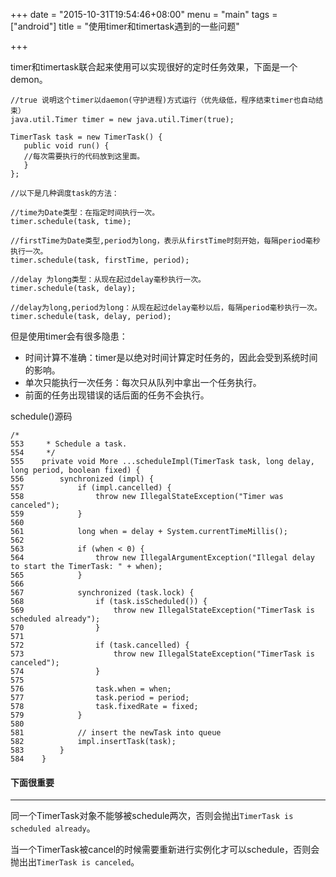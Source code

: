 +++
date = "2015-10-31T19:54:46+08:00"
menu = "main"
tags = ["android"]
title = "使用timer和timertask遇到的一些问题"

+++

timer和timertask联合起来使用可以实现很好的定时任务效果，下面是一个demon。

	//true 说明这个timer以daemon(守护进程)方式运行（优先级低，程序结束timer也自动结束） 
	java.util.Timer timer = new java.util.Timer(true);

	TimerTask task = new TimerTask() {
	   public void run() {
	   //每次需要执行的代码放到这里面。   
	   }   
	};
	
	//以下是几种调度task的方法：
	
	//time为Date类型：在指定时间执行一次。
	timer.schedule(task, time);
	
	//firstTime为Date类型,period为long，表示从firstTime时刻开始，每隔period毫秒执行一次。
	timer.schedule(task, firstTime, period);   
	
	//delay 为long类型：从现在起过delay毫秒执行一次。
	timer.schedule(task, delay);
	
	//delay为long,period为long：从现在起过delay毫秒以后，每隔period毫秒执行一次。
	timer.schedule(task, delay, period);

但是使用timer会有很多隐患：

* 时间计算不准确：timer是以绝对时间计算定时任务的，因此会受到系统时间的影响。
* 单次只能执行一次任务：每次只从队列中拿出一个任务执行。
* 前面的任务出现错误的话后面的任务不会执行。

schedule()源码

	/*
	553     * Schedule a task.
	554     */
	555    private void More ...scheduleImpl(TimerTask task, long delay, long period, boolean fixed) {
	556        synchronized (impl) {
	557            if (impl.cancelled) {
	558                throw new IllegalStateException("Timer was canceled");
	559            }
	560
	561            long when = delay + System.currentTimeMillis();
	562
	563            if (when < 0) {
	564                throw new IllegalArgumentException("Illegal delay to start the TimerTask: " + when);
	565            }
	566
	567            synchronized (task.lock) {
	568                if (task.isScheduled()) {
	569                    throw new IllegalStateException("TimerTask is scheduled already");
	570                }
	571
	572                if (task.cancelled) {
	573                    throw new IllegalStateException("TimerTask is canceled");
	574                }
	575
	576                task.when = when;
	577                task.period = period;
	578                task.fixedRate = fixed;
	579            }
	580
	581            // insert the newTask into queue
	582            impl.insertTask(task);
	583        }
	584    }

#### 下面很重要

---

同一个TimerTask对象不能够被schedule两次，否则会抛出`TimerTask is scheduled already`。

当一个TimerTask被cancel的时候需要重新进行实例化才可以schedule，否则会抛出出`TimerTask is canceled`。
